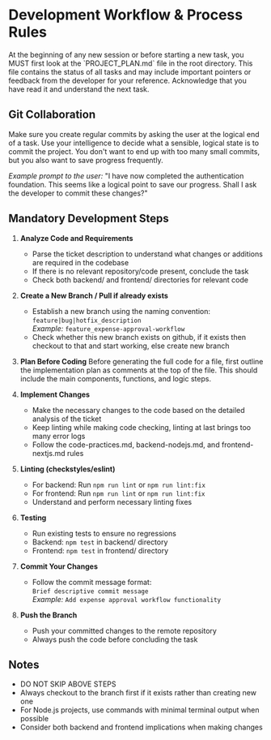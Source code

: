 # Development Workflow & Process Rules

<MUST FOLLOW EVERY TIME>
At the beginning of any new session or before starting a new task, you MUST first look at the `PROJECT_PLAN.md` file in the root directory. This file contains the status of all tasks and may include important pointers or feedback from the developer for your reference. Acknowledge that you have read it and understand the next task.
</MUST FOLLOW EVERY TIME>

## Git Collaboration
Make sure you create regular commits by asking the user at the logical end of a task. Use your intelligence to decide what a sensible, logical state is to commit the project. You don't want to end up with too many small commits, but you also want to save progress frequently.

*Example prompt to the user:*
"I have now completed the authentication foundation. This seems like a logical point to save our progress. Shall I ask the developer to commit these changes?"

## Mandatory Development Steps

1. **Analyze Code and Requirements**
   - Parse the ticket description to understand what changes or additions are required in the codebase
   - If there is no relevant repository/code present, conclude the task
   - Check both backend/ and frontend/ directories for relevant code

2. **Create a New Branch / Pull if already exists**
   - Establish a new branch using the naming convention:  
     `feature|bug|hotfix_description`  
     _Example:_ `feature_expense-approval-workflow`
   - Check whether this new branch exists on github, if it exists then checkout to that and start working, else create new branch

3. **Plan Before Coding**
   Before generating the full code for a file, first outline the implementation plan as comments at the top of the file. This should include the main components, functions, and logic steps.

4. **Implement Changes**
   - Make the necessary changes to the code based on the detailed analysis of the ticket
   - Keep linting while making code checking, linting at last brings too many error logs
   - Follow the code-practices.md, backend-nodejs.md, and frontend-nextjs.md rules

5. **Linting (checkstyles/eslint)**
   - For backend: Run `npm run lint` or `npm run lint:fix`
   - For frontend: Run `npm run lint` or `npm run lint:fix`
   - Understand and perform necessary linting fixes

6. **Testing**
   - Run existing tests to ensure no regressions
   - Backend: `npm test` in backend/ directory
   - Frontend: `npm test` in frontend/ directory

7. **Commit Your Changes**
   - Follow the commit message format:  
     `Brief descriptive commit message`  
     _Example:_ `Add expense approval workflow functionality`

8. **Push the Branch**
   - Push your committed changes to the remote repository
   - Always push the code before concluding the task

## Notes
- DO NOT SKIP ABOVE STEPS  
- Always checkout to the branch first if it exists rather than creating new one
- For Node.js projects, use commands with minimal terminal output when possible
- Consider both backend and frontend implications when making changes
